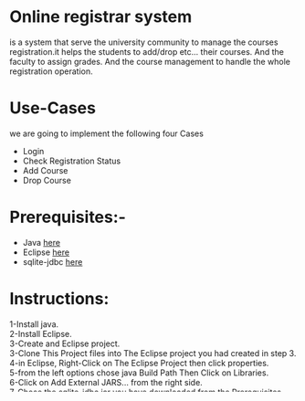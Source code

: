 # Online registrar system
is a system that serve the university community to manage the courses registration.it helps the students to add/drop etc... their courses. And the faculty to assign grades. And the course management to handle the whole registration operation.

# Use-Cases
we are going to implement the  following four Cases
* Login
* Check Registration Status
* Add Course
* Drop Course




# Prerequisites:-
- Java   [here](https://www.java.com/en/download/)
- Eclipse   [here](https://www.eclipse.org/downloads/)
- sqlite-jdbc   [here](https://bitbucket.org/xerial/sqlite-jdbc/downloads/)  

# Instructions:
1-Install java.   
2-Install Eclipse.   
3-Create and Eclipse project.   
3-Clone This  Project files into The Eclipse project you had created in step 3.   
4-in Eclipse, Right-Click on The Eclipse Project then click properties.   
5-from the left options chose  java Build Path Then Click on Libraries.    
6-Click on Add External JARS... from the right side.     
7-Chose the sqlite-jdbc.jar you have downloaded from the Prerequisites.    
8-Click Apply and Close and that's it!!!.    
# Data Base:    
## Student  
| Column        | Type    |
| :-------      | :-------|
| ID            | Integer |
| FUllName      | Text    |
| GPA           | Numeric |
| Major         | Text    |
| Statues       | Integer |
| Password      | Text    |   
| TptalCredit   | Integer |
## Sections
| Column        | Type    |
| :-------      | :-------|
| CRN           | Integer |
| Course_ID     | Text    |
| Section_Number| Integer |
| Num_Enrolled  | Integer |
| Size          | Integer |
| Start_Time    | Numeric |
| End_Time      | Numeric |
| Days          | Text    |   
## Enrolled
| Column        | Type    |
| :-------      | :-------|
| ID            | Integer |
| CRN           | Integer |
| Term          | Integer |  
## Courses  
| Column        | Type    |
| :-------      | :-------|
| Course_ID     | Text    |
| Title         | Text    |
| Prerequisites | Text    |      
| Credit        | Integer |  
## DataBase Class
*   Login(int ID, String Passwrod):boolean        
         Return if the Password Correct.   

*   getStudentInfo(int ID):student
          Return The student info
*   isSectionFull(int CRN):boolean   
         Return if the Section isFull.

*  GetCoursePre(int CRN):String[]   
         Return The Course  Prerequisites.

*  GetStudentCourses():String[]
         Return The Student Enrolled and pre Courses.  

*  GetStudentTermCourses():String[]  
         Return only The Student Enrolled  Courses in this term.

*  AddCourse(int CRN):boolean   
         Check if there is no conflict then add the Course and return true.  

*  DropCourse(int CRN):boolean
         Check if the student is already Enrolled in the Course and delete all the Courses based on it Then delete it and Return True.   

*  Save()   
         Save all changes to the data base and close it.

*  GetRegistarionStatus(int userID):boolean   
         Return The registration Statues.  

*  GetStudentTermSection():Section[]
          Return array of all information about the current term Section_Number

*  GetStudentSectionsNumber():integer
          Return the number of enrolled section in the current Term
